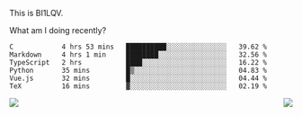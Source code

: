 This is BI1LQV.

What am I doing recently?

<!--START_SECTION:waka-->

```text
C            4 hrs 53 mins   ██████████░░░░░░░░░░░░░░░   39.62 %
Markdown     4 hrs 1 min     ████████░░░░░░░░░░░░░░░░░   32.56 %
TypeScript   2 hrs           ████░░░░░░░░░░░░░░░░░░░░░   16.22 %
Python       35 mins         █▒░░░░░░░░░░░░░░░░░░░░░░░   04.83 %
Vue.js       32 mins         █░░░░░░░░░░░░░░░░░░░░░░░░   04.44 %
TeX          16 mins         ▓░░░░░░░░░░░░░░░░░░░░░░░░   02.19 %
```

<!--END_SECTION:waka-->
<img align="right" src="https://github-readme-stats.vercel.app/api?username=bi1lqv&show_icons=true&count_private=true">

<img src="https://metrics.lecoq.io/bi1lqv?template=classic&base.activity=0&base.community=0&base.repositories=0&base.metadata=0&isocalendar=1&base=header%2C%20activity%2C%20community%2C%20repositories%2C%20metadata&base.indepth=false&base.hireable=false&isocalendar=false&isocalendar.duration=full-year&config.timezone=Asia%2FShanghai">
